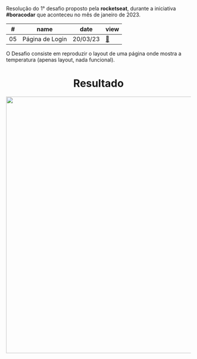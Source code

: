 <p>Resolução do 1° desafio proposto pela <strong>rocketseat</strong>, durante a iniciativa <strong>#boracodar</strong> que aconteceu no mês de janeiro de 2023.</p>

<table>
  <thead>
    <tr>
      <th>#</th>
      <th>name</th>
      <th>date</th>
      <th>view</th>
    </tr>
  </thead>
  <tbody>
    <tr>
      <td>05</td>
      <td>Página de Login</td>
      <td>20/03/23</td>
      <td><a href="https://boracodar11.vercel.app/">🔗</a></td>
    </tr>
  </tbody>
</table>

<p>O Desafio consiste em reproduzir o layout de uma página onde mostra a temperatura (apenas layout, nada funcional).</p>


<div align="center">
<h1>Resultado</h1>
<img src="https://user-images.githubusercontent.com/104238801/226985303-f70e9a40-dba2-42b8-85c2-d176a4cb5350.png" width="700px" />
</div>

